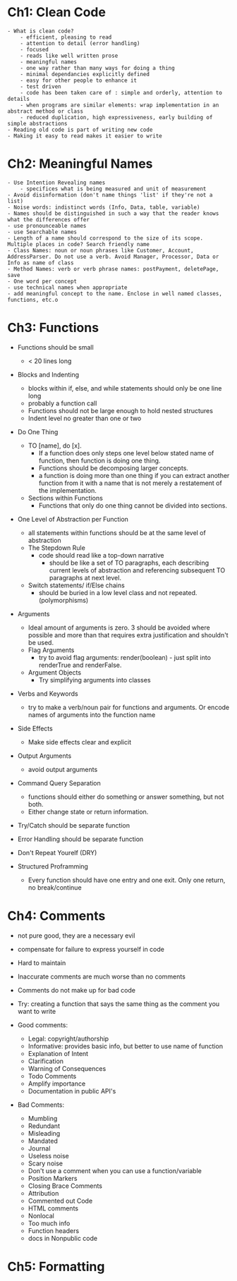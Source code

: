 # Ch1: Clean Code

    - What is clean code?
        - efficient, pleasing to read
        - attention to detail (error handling)
        - focused
        - reads like well written prose
        - meaningful names
        - one way rather than many ways for doing a thing
        - minimal dependancies explicitly defined
        - easy for other people to enhance it
        - test driven
        - code has been taken care of : simple and orderly, attention to details
        - when programs are similar elements: wrap implementation in an abstract method or class
        - reduced duplication, high expressiveness, early building of simple abstractions
    - Reading old code is part of writing new code
    - Making it easy to read makes it easier to write

# Ch2: Meaningful Names

    - Use Intention Revealing names
        - specifices what is being measured and unit of measurement
    - Avoid disinformation (don't name things 'list' if they're not a list)
    - Noise words: indistinct words (Info, Data, table, variable)
    - Names should be distinguished in such a way that the reader knows what the differences offer
    - use pronounceable names
    - use Searchable names
    - Length of a name should correspond to the size of its scope. Multiple places in code? Search friendly name
    - Class Names: noun or noun phrases like Customer, Account, AddressParser. Do not use a verb. Avoid Manager, Processor, Data or Info as name of class
    - Method Names: verb or verb phrase names: postPayment, deletePage, save
    - One word per concept
    - use technical names when appropriate
    - add meaningful concept to the name. Enclose in well named classes, functions, etc.o

# Ch3: Functions

- Functions should be small
    - < 20 lines long

- Blocks and Indenting
    - blocks within if, else, and while statements should only be one line long
    - probably a function call
    - Functions should not be large enough to hold nested structures
    - Indent level no greater than one or two

- Do One Thing
    - TO [name], do [x]. 
        - If a function does only steps one level below stated name of function, then function is doing one thing.
        - Functions should be decomposing larger concepts.
        - a function is doing more than one thing if you can extract another function from it with a name that is not merely a restatement of the implementation.
    - Sections within Functions
        - Functions that only do one thing cannot be divided into sections.

- One Level of Abstraction per Function
    - all statements within functions should be at the same level of abstraction
    - The Stepdown Rule
        - code should read like a top-down narrative
            - should be like a set of TO paragraphs, each describing current levels of abstraction and referencing subsequent TO paragraphs at next level.
    - Switch statements/ if/Else chains
        - should be buried in a low level class and not repeated. (polymorphisms)

- Arguments
    - Ideal amount of arguments is zero. 3 should be avoided where possible and more than that requires extra justification and shouldn't be used.
    - Flag Arguments
        - try to avoid flag arguments: render(boolean) - just split into renderTrue and renderFalse.
    - Argument Objects
        - Try simplifying arguments into classes
- Verbs and Keywords
    - try to make a verb/noun pair for functions and arguments. Or encode names of arguments into the function name

- Side Effects
    - Make side effects clear and explicit

- Output Arguments
     - avoid output arguments

- Command Query Separation
    - functions should either do something or answer something, but not both.
    - Either change state or return information.

- Try/Catch should be separate function
- Error Handling should be separate function

- Don't Repeat Yourelf (DRY)

- Structured Proframming
    - Every function should have one entry and one exit. Only one return, no break/continue


# Ch4: Comments

- not pure good, they are a necessary evil
- compensate for failure to express yourself in code
- Hard to maintain
- Inaccurate comments are much worse than no comments

- Comments do not make up for bad code
- Try: creating a function that says the same thing as the comment you want to write

- Good comments:
    - Legal: copyright/authorship
    - Informative: provides basic info, but better to use name of function
    - Explanation of Intent
    - Clarification
    - Warning of Consequences
    - Todo Comments
    - Amplify importance
    - Documentation in public API's

- Bad Comments:
    - Mumbling
    - Redundant
    - Misleading
    - Mandated
    - Journal
    - Useless noise
    - Scary noise
    - Don't use a comment when you can use a function/variable
    - Position Markers
    - Closing Brace Comments
    - Attribution
    - Commented out Code
    - HTML comments
    - Nonlocal 
    - Too much info
    - Function headers
    - docs in Nonpublic code


# Ch5: Formatting
